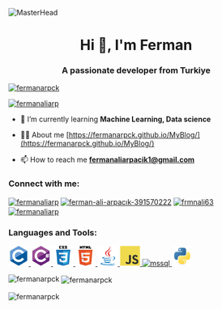 ![MasterHead](https://www.codecademy.com/resources/blog/wp-content/uploads/2023/08/How-Chat-GPT-Can-Help-You-Learn-More-Programming-languages.webp)
<h1 align="center">Hi 👋, I'm Ferman</h1>
<h3 align="center">A passionate developer from Turkiye</h3>

<p align="left"> <a href="https://github.com/ryo-ma/github-profile-trophy"><img src="https://github-profile-trophy.vercel.app/?username=fermanarpck" alt="fermanarpck" /></a> </p>

<p align="left"> <a href="https://twitter.com/fermanaliarp" target="blank"><img src="https://img.shields.io/twitter/follow/fermanaliarp?logo=twitter&style=for-the-badge" alt="fermanaliarp" /></a> </p>

- 🌱 I’m currently learning **Machine Learning, Data science**

- 👨‍💻 About me [https://fermanarpck.github.io/MyBlog/](https://fermanarpck.github.io/MyBlog/)

- 📫 How to reach me **fermanaliarpacik1@gmail.com**

<h3 align="left">Connect with me:</h3>
<p align="left">
<a href="https://twitter.com/fermanaliarp" target="blank"><img align="center" src="https://raw.githubusercontent.com/rahuldkjain/github-profile-readme-generator/master/src/images/icons/Social/twitter.svg" alt="fermanaliarp" height="30" width="40" /></a>
<a href="https://linkedin.com/in/ferman-ali-arpacık-391570222" target="blank"><img align="center" src="https://raw.githubusercontent.com/rahuldkjain/github-profile-readme-generator/master/src/images/icons/Social/linked-in-alt.svg" alt="ferman-ali-arpacık-391570222" height="30" width="40" /></a>
<a href="https://fb.com/frmnali63" target="blank"><img align="center" src="https://raw.githubusercontent.com/rahuldkjain/github-profile-readme-generator/master/src/images/icons/Social/facebook.svg" alt="frmnali63" height="30" width="40" /></a>
<a href="https://instagram.com/fermanaliarp" target="blank"><img align="center" src="https://raw.githubusercontent.com/rahuldkjain/github-profile-readme-generator/master/src/images/icons/Social/instagram.svg" alt="fermanaliarp" height="30" width="40" /></a>
</p>

<h3 align="left">Languages and Tools:</h3>
<p align="left"> <a href="https://www.cprogramming.com/" target="_blank" rel="noreferrer"> <img src="https://raw.githubusercontent.com/devicons/devicon/master/icons/c/c-original.svg" alt="c" width="40" height="40"/> </a> <a href="https://www.w3schools.com/cs/" target="_blank" rel="noreferrer"> <img src="https://raw.githubusercontent.com/devicons/devicon/master/icons/csharp/csharp-original.svg" alt="csharp" width="40" height="40"/> </a> <a href="https://www.w3schools.com/css/" target="_blank" rel="noreferrer"> <img src="https://raw.githubusercontent.com/devicons/devicon/master/icons/css3/css3-original-wordmark.svg" alt="css3" width="40" height="40"/> </a> <a href="https://www.w3.org/html/" target="_blank" rel="noreferrer"> <img src="https://raw.githubusercontent.com/devicons/devicon/master/icons/html5/html5-original-wordmark.svg" alt="html5" width="40" height="40"/> </a> <a href="https://www.java.com" target="_blank" rel="noreferrer"> <img src="https://raw.githubusercontent.com/devicons/devicon/master/icons/java/java-original.svg" alt="java" width="40" height="40"/> </a> <a href="https://developer.mozilla.org/en-US/docs/Web/JavaScript" target="_blank" rel="noreferrer"> <img src="https://raw.githubusercontent.com/devicons/devicon/master/icons/javascript/javascript-original.svg" alt="javascript" width="40" height="40"/> </a> <a href="https://www.microsoft.com/en-us/sql-server" target="_blank" rel="noreferrer"> <img src="https://www.svgrepo.com/show/303229/microsoft-sql-server-logo.svg" alt="mssql" width="40" height="40"/> </a> <a href="https://www.python.org" target="_blank" rel="noreferrer"> <img src="https://raw.githubusercontent.com/devicons/devicon/master/icons/python/python-original.svg" alt="python" width="40" height="40"/> </a> </p>

<p><img align="left" src="https://github-readme-stats.vercel.app/api/top-langs?username=fermanarpck&show_icons=true&locale=en&layout=compact" alt="fermanarpck" /></p>

<p>&nbsp;<img align="center" src="https://github-readme-stats.vercel.app/api?username=fermanarpck&show_icons=true&locale=en" alt="fermanarpck" /></p>

<p><img align="center" src="https://github-readme-streak-stats.herokuapp.com/?user=fermanarpck&" alt="fermanarpck" /></p>
